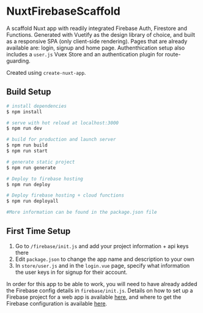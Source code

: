 # NuxtFirebaseScaffold

A scaffold Nuxt app with readily integrated Firebase Auth, Firestore and Functions. Generated with Vuetify as the design library of choice, and built as a responsive SPA (only client-side rendering). Pages that are already available are: login, signup and home page. Authenthication setup also includes a `user.js` Vuex Store and an authentication plugin for route-guarding.

Created using `create-nuxt-app`.


## Build Setup

```bash
# install dependencies
$ npm install

# serve with hot reload at localhost:3000
$ npm run dev

# build for production and launch server
$ npm run build
$ npm run start

# generate static project
$ npm run generate

# Deploy to firebase hosting
$ npm run deploy

# Deploy firebase hosting + cloud functions
$ npm run deployall

#More information can be found in the package.json file
```

## First Time Setup

1. Go to `/firebase/init.js` and add your project information + api keys there
2. Edit `package.json` to change the app name and description to your own
3. In `store/user.js` and in the `login.vue` page, specify what information the user keys in for signup for their account.

In order for this app to be able to work, you will need to have already added the Firebase config details in `firebase/init.js`. Details on how to set up a Firebase project for a web app is available [here](https://firebase.google.com/docs/web/setup), and where to get the Firebase configuration is available [here](https://support.google.com/firebase/answer/7015592).
